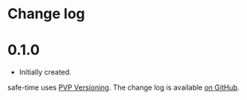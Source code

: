 Change log
==========

0.1.0
=====

* Initially created.


safe-time uses [PVP Versioning][1].
The change log is available [on GitHub][2].

[1]: https://pvp.haskell.org
[2]: https://github.com/vrom911/safe-time/releases
